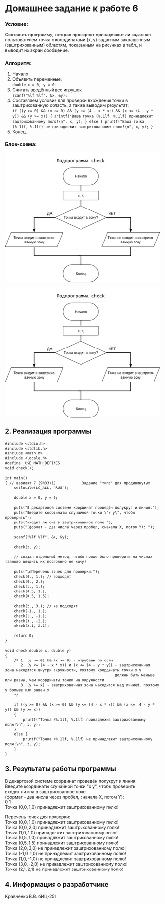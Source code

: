 # Домашнее задание к работе 6

### Условие:

Составить программу, которая проверяет принадлежит ли заданная пользователем точка с координатами (х, у) заданным закрашенным (заштрихованным) областям, показанным на рисунках в табл., и выводит на экран сообщение.   

### Алгоритм:
1. Начало      
2. Объявить переменные;        
	`double x = 0, y = 0;`    
3. Считать введённый вес игрушек;      
	`scanf("%lf %lf", &x, &y);`       
4. Составляем условие для проверки вхождения точки в заштрихованную область, а также выводим результат;  
    `if ((y >= 0) && (x >= 0) && (y <= (4 - x * x)) && (x <= (4 - y * y)) && (y >= x))
	 {
	 	 printf("Ваша точка (%.1lf, %.1lf) принадлежит заштрихованному полю!\n", x, y);
	 }
	 else {
		 printf("Ваша точка (%.1lf, %.1lf) не принадлежит заштрихованному полю!\n", x, y);
	 }`     
5. Конец.    

### Блок-схема:

![Блок-схема](./Блок_схема.png)

![Блок-схема](./Блок_схема_check.png)

## 2. Реализация программы 

```
#include <stdio.h>
#include <stdlib.h>
#include <math.h>
#include <locale.h>
#define _USE_MATH_DEFINES
void check();

int main()
{ // вариант 7 (9%33+1)            Задание "типо" для продивинутых
	setlocale(LC_ALL, "RUS");

	double x = 0, y = 0;

	puts("В декартовой системе координат проведён полукруг и линия.");
	puts("Введите координаты случайной точки \"х y\", чтобы проверить");
	puts("входит ли она в заштрихованное поле ");
	puts("(формат - два числа через пробел, сначала X, потом Y): ");

	scanf("%lf %lf", &x, &y);

	check(x, y);

	// создал отдельный метод, чтобы проще было проверить на числах (заново вводить их постоянно не хочу)

	puts("\nПеречень точек для проверки:");
	check(0., 1.); // подходят
	check(0., 2.);
	check(1., 1.);
	check(0.5, 1.);
	check(0.5, 1.5); 

	check(2., 3.); // не подходят
	check(-1., 1.);
	check(1., -1.);
	check(3., -2.);
	check(2.1, 2.1);

	return 0;
}

void check(double x, double y)
{
	/* 1. (y >= 0) && (x >= 0) - отрубаем по осям
	   2. (y <= (4 - x * x)) и (x <= (4 - y * y)) - заштрихованная зона находится внутри окружности, поэтому координаты точки x y
											      должны быть меньше или равны, чем координаты точки на окружности
	   3. (y >= x) - заштрихованная зона находится над линией, поэтому y больше или равен x 
	*/

	if ((y >= 0) && (x >= 0) && (y <= (4 - x * x)) && (x <= (4 - y * y)) && (y >= x))
	{
		printf("Точка (%.1lf, %.1lf) принадлежит заштрихованному полю!\n", x, y);
	}
	else {
		printf("Точка (%.1lf, %.1lf) не принадлежит заштрихованному полю!\n", x, y);
	}
}
```

## 3. Результаты работы программы

В декартовой системе координат проведён полукруг и линия.    
Введите координаты случайной точки "х y", чтобы проверить    
входит ли она в заштрихованное поле    
(формат - два числа через пробел, сначала X, потом Y):    
0 1    
Точка (0,0, 1,0) принадлежит заштрихованному полю!    
    
Перечень точек для проверки:    
Точка (0,0, 1,0) принадлежит заштрихованному полю!    
Точка (0,0, 2,0) принадлежит заштрихованному полю!    
Точка (1,0, 1,0) принадлежит заштрихованному полю!    
Точка (0,5, 1,0) принадлежит заштрихованному полю!    
Точка (0,5, 1,5) принадлежит заштрихованному полю!    
Точка (2,0, 3,0) не принадлежит заштрихованному полю!    
Точка (-1,0, 1,0) не принадлежит заштрихованному полю!    
Точка (1,0, -1,0) не принадлежит заштрихованному полю!            
Точка (3,0, -2,0) не принадлежит заштрихованному полю!            
Точка (2,1, 2,1) не принадлежит заштрихованному полю!                     
    
## 4. Информация о разработчике

Кравченко В.В. бИЦ-251